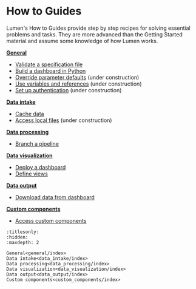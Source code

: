 # How to Guides

Lumen's How to Guides provide step by step recipes for solving essential problems and tasks. They are more advanced than the Getting Started material and assume some knowledge of how Lumen works.

**[General](general/index)**
* [Validate a specification file](validate)
* [Build a dashboard in Python](pipeline_python)
* [Override parameter defaults]() (under construction)
* [Use variables and references]() (under construction)
* [Set up authentication]() (under construction)

**[Data intake](data_intake/index)**
* [Cache data](data_intake/cache)
* [Access local files]() (under construction)

**[Data processing](data_processing/index)**
* [Branch a pipeline](data_processing/branch_pipelinel)

**[Data visualization](data_visualization/index)**
* [Deploy a dashboard](data_visualization/deploy)
* [Define views](data_visualization/views)

**[Data output](data_output/index)**
* [Download data from dashboard](data_output/download_data)

**[Custom components](custom_components/index)**
* [Access custom components](custom_components/local_components)

```{toctree}
:titlesonly:
:hidden:
:maxdepth: 2

General<general/index>
Data intake<data_intake/index>
Data processing<data_processing/index>
Data visualization<data_visualization/index>
Data output<data_output/index>
Custom components<custom_components/index>
```
